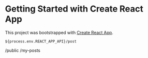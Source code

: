 # Getting Started with Create React App

This project was bootstrapped with [Create React App](https://github.com/facebook/create-react-app).

`${​​​​​​process.env.REACT_APP_API}​​​​​​/post`

/public
/my-posts
